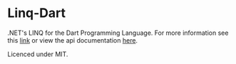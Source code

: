 Linq-Dart
=========

.NET's LINQ for the Dart Programming Language. For more information see this 
[link](http://seditioustech.github.com/Linq-Dart/) or view the api documentation
[here](http://seditioustech.github.com/Linq-Dart/docs/dart_linq.html). 

Licenced under MIT.